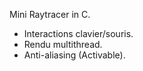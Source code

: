 Mini Raytracer in C.

- Interactions clavier/souris.
- Rendu multithread.
- Anti-aliasing (Activable).
